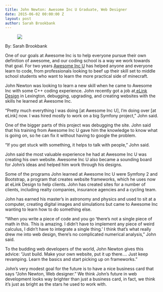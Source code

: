 ```yaml
---
title: John Newton: Awesome Inc U Graduate, Web Designer
date: 2015-06-02 00:00:00 Z
layout: post
author: Sarah Brookbank
---
```

 
<figure class="tmblr-full" data-orig-height="345" data-orig-width="626"><img src="https://66.media.tumblr.com/46ff19db3a65dc1a28f58a77c43e2f5e/tumblr_inline_npc32tTXAj1spm8pc_540.jpg" data-orig-height="345" data-orig-width="626"/></figure><p>By: Sarah Brookbank</p><p>One of our goals at Awesome Inc is to help everyone pursue their own definition of awesome, and our coding school is a way we work towards that goal. For two years <a href="http://www.awesomeincu.com/" target="_blank">Awesome Inc U</a> has helped anyone and everyone learn to code, from professionals looking to beef up their skill set to middle school students who want to learn the more practical side of minecraft.</p><p>John Newton was looking to learn a new skill when he came to Awesome Inc with some C++ coding experience. John recently got a job at<a href="https://www.elinkdesign.com/" target="_blank"> eLink Design</a> in Lexington, debugging, upgrading, and creating websites with the skills he learned at Awesome Inc. </p><p>“Pretty much everything I was doing [at Awesome Inc U], I’m doing over [at eLink] now. I was hired mostly to work on a big Symfony project,” John said.</p><p>One of the bigger parts of this project was debugging the site. John said that his training  from Awesome Inc U gave him the knowledge to know what is going on, so he can fix it without having to google the problem.</p><p>“If you get stuck with something, it helps to talk with people,” John said.</p><p>John said the most valuable experience he had at Awesome Inc U was creating his own website. Awesome Inc U also became a sounding board for John’s ideas and helped him work through his designs.</p><p>Some of the programs John learned at Awesome Inc U were Symfony 2 and Bootstrap, a program that creates website frameworks, which he uses now at eLink Design to help clients. John has created sites for a number of clients, including realty companies, insurance agencies and a cycling team.</p><p>John has earned his master’s in astronomy and physics and used to sit at a computer, creating digital images and simulations but came to Awesome Inc wanting to learn how to do something else.</p><p>“When you write a piece of code and you go ‘there’s not a single piece of math in this. This is amazing. I didn’t have to implement any piece of weird calculus, I didn’t have to integrate a single thing.’ I think that’s what really drew me into web design, there’s no complicated numerical analysis,” John said. </p><p>To the budding web developers of the world, John Newton gives this advice: “Just build. Make your own website, put it up there…. Just keep revamping. Learn the basics and start picking up on frameworks.”</p><p>John’s very modest goal for the future is to have a nice business card that says “John Newton, Web designer.” We think John’s future in web development looks way brighter than just a business card, in fact, we think it’s just as bright as the stars he used to work with.</p>
